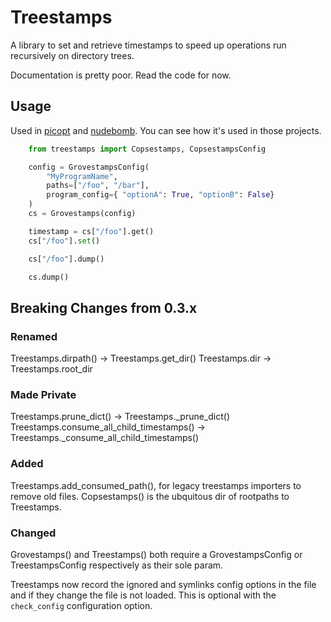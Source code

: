 # Treestamps

A library to set and retrieve timestamps to speed up operations
run recursively on directory trees.

Documentation is pretty poor. Read the code for now.

## Usage

Used in [picopt](https://github.com/ajsater/picopt) and
[nudebomb](https://github.com/ajsater/nudebomb). You can see how it's
used in those projects.

```python
    from treestamps import Copsestamps, CopsestampsConfig

    config = GrovestampsConfig(
        "MyProgramName",
        paths=["/foo", "/bar"],
        program_config={ "optionA": True, "optionB": False}
    )
    cs = Grovestamps(config)

    timestamp = cs["/foo"].get()
    cs["/foo"].set()

    cs["/foo"].dump()

    cs.dump()
```

## Breaking Changes from 0.3.x

### Renamed

Treestamps.dirpath() -> Treestamps.get_dir()
Treestamps.dir -> Treestamps.root_dir

### Made Private

Treestamps.prune_dict() -> Treestamps.\_prune_dict()
Treestamps.consume_all_child_timestamps() -> Treestamps.\_consume_all_child_timestamps()

### Added

Treestamps.add_consumed_path(), for legacy treestamps importers to remove old files.
Copsestamps() is the ubquitous dir of rootpaths to Treestamps.

### Changed

Grovestamps() and Treestamps() both require a GrovestampsConfig or TreestampsConfig
respectively as their sole param.

Treestamps now record the ignored and symlinks config options in the file and if they
change the file is not loaded.
This is optional with the `check_config` configuration option.

